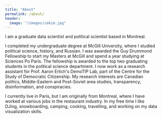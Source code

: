 ```yaml
---
title: "About"
permalink: /about/
header:
  image: "/images/zakim.jpg"
---
```


I am a graduate data scientist and political scientist based in Montreal. 

I completed my undergraduate degree at McGill University, where I studied political science, history, and Russian. I was awarded the Guy Drummond Fellowship to start my Masters at McGill and spend a year studying at Sciences Po Paris. The fellowship is awarded to the top two graduating students in the political science department. I now work as a research assistant for Prof. Aaron Erlich's DemoTIP Lab, part of the Centre for the Study of Democratic Citizenship. My research interests are Canadian politics, Middle-Eastern and Post-Soviet area studies, transparency, disinformation, and conspiracies. 

I currently live in Paris, but I am originally from Montreal, where I have worked at various jobs in the restaurant industry. In my free time I like DJing, snowboarding, camping, cooking, travelling, and working on my data visualization skills.

